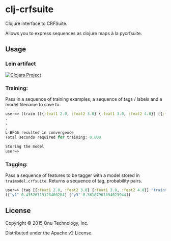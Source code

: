 # clj-crfsuite

Clojure interface to CRFSuite.

Allows you to express sequences as clojure maps à la pycrfsuite.

## Usage

### Lein artifact

[![Clojars Project](http://clojars.org/clj-crfsuite/latest-version.svg)](http://clojars.org/clj-crfsuite)



### Training:

Pass in a sequence of training examples, a sequence of tags / labels and a model filename to save to.

```clojure
user=> (train [[{:feat1 2.0, :feat2 3.0} {:feat1 3.0, :feat2 4.0}] [{:feat1 2.0, :feat2 3.0} {:feat1 4.0, :feat2 5.0}]] [["y1", "y2"], ["y1", "y3"]] "trainmodel.crfsuite")
.
.
.
L-BFGS resulted in convergence
Total seconds required for training: 0.000

Storing the model
user=>
```

### Tagging:

Pass a sequence of features to be tagger with a model stored in `traimodel.crfsuite`. Returns a
sequence of tag, probability pairs.

```clojure
user=> (tag [{:feat1 2.0, :feat2 3.0} {:feat1 3.0, :feat2 4.0}] "trainmodel.crfsuite")
(["y1" 0.43526113123400284] ["y3" 0.36107961034023944])
```


## License

Copyright © 2015 Onu Technology, Inc.

Distributed under the Apache v2 License.
